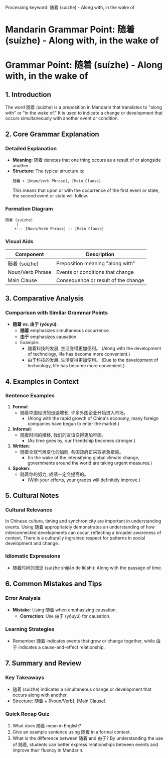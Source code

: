 Processing keyword: 随着 (suízhe) - Along with, in the wake of
# Mandarin Grammar Point: 随着 (suízhe) - Along with, in the wake of
# Grammar Point: 随着 (suízhe) - Along with, in the wake of
## 1. Introduction
The word 随着 (suízhe) is a preposition in Mandarin that translates to "along with" or "in the wake of." It is used to indicate a change or development that occurs simultaneously with another event or condition.
## 2. Core Grammar Explanation
### Detailed Explanation
- **Meaning**: 随着 denotes that one thing occurs as a result of or alongside another.
- **Structure**: The typical structure is:
  ```
  随着 + [Noun/Verb Phrase], [Main Clause].
  ```
  This means that upon or with the occurrence of the first event or state, the second event or state will follow.
### Formation Diagram
```
随着 (suízhe)
     |
    +--- [Noun/Verb Phrase] -- [Main Clause]
```
### Visual Aids
| Component      | Description                             |
|----------------|-----------------------------------------|
| 随着 (suízhe) | Preposition meaning "along with"       |
| Noun/Verb Phrase | Events or conditions that change      |
| Main Clause     | Consequence or result of the change   |
## 3. Comparative Analysis
### Comparison with Similar Grammar Points
- **随着 vs. 由于 (yóuyú)**: 
  - **随着** emphasizes simultaneous occurrence.
  - **由于** emphasizes causation.
  - Example: 
    - 随着科技的发展, 生活变得更加便利。 (Along with the development of technology, life has become more convenient.)
    - 由于科技的发展, 生活变得更加便利。 (Due to the development of technology, life has become more convenient.)
## 4. Examples in Context
### Sentence Examples
1. **Formal**: 
   - 随着中国经济的迅速增长, 许多外国企业开始进入市场。
     - (Along with the rapid growth of China's economy, many foreign companies have begun to enter the market.)
2. **Informal**:
   - 随着时间的推移, 我们的友谊变得更加牢固。
     - (As time goes by, our friendship becomes stronger.)
3. **Written**:
   - 随着全球气候变化的加剧, 各国政府正采取紧急措施。
     - (In the wake of the intensifying global climate change, governments around the world are taking urgent measures.)
4. **Spoken**:
   - 随着你的努力, 成绩一定会提高的。
     - (With your efforts, your grades will definitely improve.)
## 5. Cultural Notes
### Cultural Relevance
In Chinese culture, timing and synchronicity are important in understanding events. Using 随着 appropriately demonstrates an understanding of how interconnected developments can occur, reflecting a broader awareness of context. There is a culturally ingrained respect for patterns in social development and change.
### Idiomatic Expressions
- 随着时间的流逝 (suízhe shíjiān de liúshì): Along with the passage of time.
  
## 6. Common Mistakes and Tips
### Error Analysis
- **Mistake**: Using 随着 when emphasizing causation.
  - **Correction**: Use 由于 (yóuyú) for causation.
  
### Learning Strategies
- Remember 随着 indicates events that grow or change together, while 由于 indicates a cause-and-effect relationship.
## 7. Summary and Review
### Key Takeaways
- 随着 (suízhe) indicates a simultaneous change or development that occurs along with another.
- Structure: 随着 + [Noun/Verb], [Main Clause].
  
### Quick Recap Quiz
1. What does 随着 mean in English?
2. Give an example sentence using 随着 in a formal context.
3. What is the difference between 随着 and 由于? 
By understanding the use of 随着, students can better express relationships between events and improve their fluency in Mandarin.
